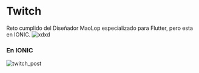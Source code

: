 # Twitch
Reto cumplido del Diseñador MaoLop especializado para Flutter, pero esta en IONIC.
![xdxd](https://user-images.githubusercontent.com/63609718/135189604-49b713ca-f3bd-4267-8347-c6c0e6190333.png)
### En IONIC
![twitch_post](https://user-images.githubusercontent.com/63609718/135189325-bb96a9bf-498b-4cd9-a229-4267acf70d1f.png)
